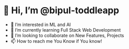 # 👋 Hi, I’m @bipul-toddleapp
- 👀 I’m interested in ML and AI
- 🌱 I’m currently learning Full Stack Web Development
- 💞️ I’m looking to collaborate on New Features, Projects
- 📫 How to reach me You Know if You know!

<!---
bipul-toddleapp/bipul-toddleapp is a ✨ special ✨ repository because its `README.md` (this file) appears on your GitHub profile.
You can click the Preview link to take a look at your changes.
--->
